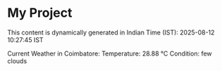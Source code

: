 # My Project

This content is dynamically generated in Indian Time (IST): 2025-08-12 10:27:45 IST


Current Weather in Coimbatore:
Temperature: 28.88 °C
Condition: few clouds
